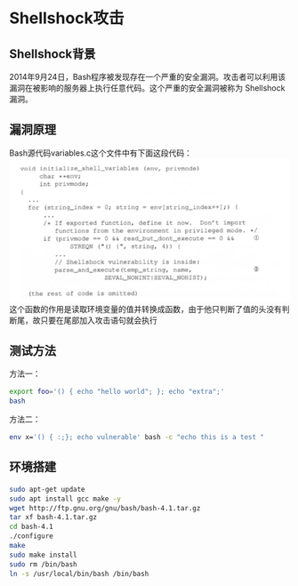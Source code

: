 # Shellshock攻击

## Shellshock背景

2014年9月24日，Bash程序被发现存在一个严重的安全漏洞。攻击者可以利用该漏洞在被影响的服务器上执行任意代码。这个严重的安全漏洞被称为
Shellshock漏洞。

## 漏洞原理

Bash源代码variables.c这个文件中有下面这段代码：
![Bash源代码](../img/shellshock-source.png)  
这个函数的作用是读取环境变量的值并转换成函数，由于他只判断了值的头没有判断尾，故只要在尾部加入攻击语句就会执行

## 测试方法

方法一：
```bash
export foo='() { echo "hello world"; }; echo "extra";'
bash
```
方法二：
```bash
env x='() { :;}; echo vulnerable' bash -c "echo this is a test "
```

## 环境搭建

```bash
sudo apt-get update
sudo apt install gcc make -y  
wget http://ftp.gnu.org/gnu/bash/bash-4.1.tar.gz  
tar xf bash-4.1.tar.gz
cd bash-4.1
./configure
make
sudo make install
sudo rm /bin/bash
ln -s /usr/local/bin/bash /bin/bash
```